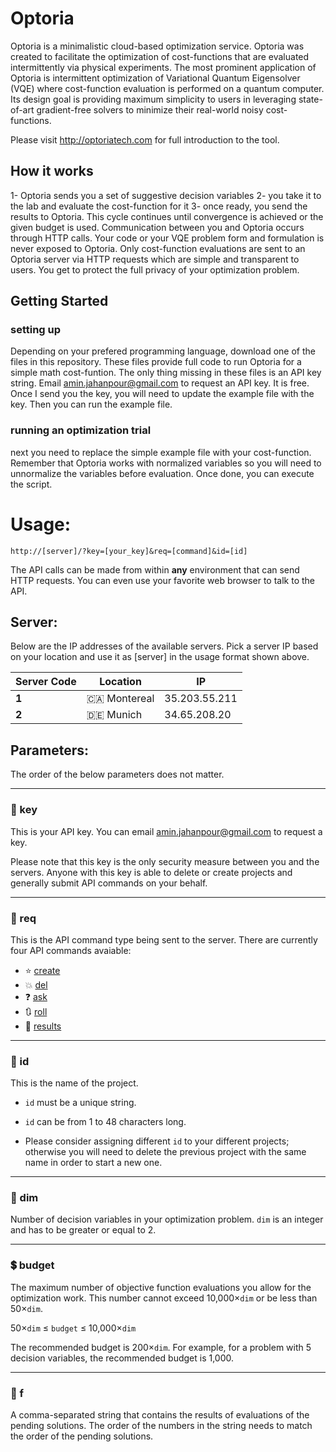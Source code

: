 # Optoria

Optoria is a minimalistic cloud-based optimization service. Optoria was created to facilitate the optimization of cost-functions that are evaluated intermittently via physical experiments. The most prominent application of Optoria is intermittent optimization of Variational Quantum Eigensolver (VQE) where cost-function evaluation is performed on a quantum computer. Its design goal is providing maximum simplicity to users in leveraging state-of-art gradient-free solvers to minimize their real-world noisy cost-functions.

Please visit http://optoriatech.com for full introduction to the tool.

## How it works

1- Optoria sends you a set of suggestive decision variables
2- you take it to the lab and evaluate the cost-function for it
3- once ready, you send the results to Optoria.
This cycle continues until convergence is achieved or the given budget is used. Communication between you and Optoria occurs through HTTP calls. Your code or your VQE problem form and formulation is never exposed to Optoria. Only cost-function evaluations are sent to an Optoria server via HTTP requests which are simple and transparent to users. You get to protect the full privacy of your optimization problem.

## Getting Started
### setting up
Depending on your prefered programming language, download one of the files in this repository. These files provide full code to run Optoria for a simple math cost-funtion. The only thing missing in these files is an API key string. Email amin.jahanpour@gmail.com to request an API key. It is free. Once I send you the key, you will need to update the example file with the key. Then you can run the example file.

### running an optimization trial
next you need to replace the simple example file with your cost-function. Remember that Optoria works with normalized variables so you will need to unnormalize the variables before evaluation. Once done, you can execute the script.






# Usage:
`http://[server]/?key=[your_key]&req=[command]&id=[id]`

The API calls can be made from within **any** environment that can send HTTP requests. You can even use your favorite web browser to talk to the API.


## Server:
Below are the IP addresses of the available servers. Pick a server IP based on your location and use it as [server] in the usage format shown above.

| Server Code  | Location | IP |
| ------------- | ------------- | ------------- |
| **1**|  :canada: Montereal | 35.203.55.211 |
| **2**| :de:  Munich | 34.65.208.20 |

## Parameters:
The order of the below parameters does not matter.
***

### :key: key
This is your API key. You can email amin.jahanpour@gmail.com to request a key.

Please note that this key is the only security measure between you and the servers. Anyone with this key is able to delete or create projects and generally submit API commands on your behalf.

***

### :speech_balloon: req
This is the API command type being sent to the server. There are currently four API commands avaiable:
* :star: [create](https://github.com/aminjahanpour/optimization_api/wiki/create)
* :boom: [del](https://github.com/aminjahanpour/optimization_api/wiki/del)
* :question: [ask](https://github.com/aminjahanpour/optimization_api/wiki/ask)
* :arrows_clockwise: [roll](https://github.com/aminjahanpour/optimization_api/wiki/roll)
* :1234: [results](https://github.com/aminjahanpour/optimization_api/wiki/results)

***

### :paw_prints: id
This is the name of the project.

* `id` must be a unique string.

* `id` can be from 1 to 48 characters long.

* Please consider assigning different `id` to your different projects; otherwise you will need to delete the previous project with the same name in order to start a new one.

***

### :large_blue_diamond: dim
Number of decision variables in your optimization problem. `dim` is an integer and has to be greater or equal to 2.

***

### :heavy_dollar_sign: budget
The maximum number of objective function evaluations you allow for the optimization work. This number cannot exceed 10,000×`dim` or be less than 50×`dim`.

50×`dim` ≤ `budget` ≤ 10,000×`dim`

The recommended budget is 200×`dim`. For example, for a problem with 5 decision variables, the recommended budget is 1,000. 

***

### :triangular_ruler: f
A comma-separated string that contains the results of evaluations of the pending solutions. The order of the numbers in the string needs to match the order of the pending solutions.

